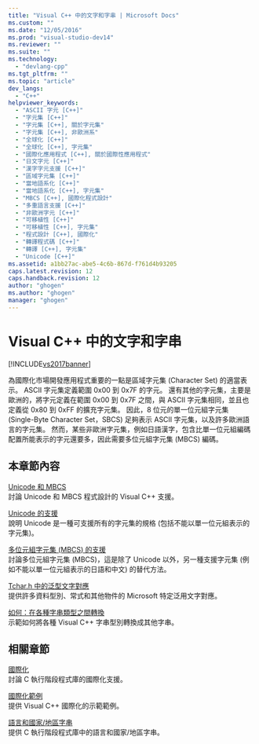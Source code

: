 ```yaml
---
title: "Visual C++ 中的文字和字串 | Microsoft Docs"
ms.custom: ""
ms.date: "12/05/2016"
ms.prod: "visual-studio-dev14"
ms.reviewer: ""
ms.suite: ""
ms.technology: 
  - "devlang-cpp"
ms.tgt_pltfrm: ""
ms.topic: "article"
dev_langs: 
  - "C++"
helpviewer_keywords: 
  - "ASCII 字元 [C++]"
  - "字元集 [C++]"
  - "字元集 [C++], 關於字元集"
  - "字元集 [C++], 非歐洲系"
  - "全球化 [C++]"
  - "全球化 [C++], 字元集"
  - "國際化應用程式 [C++], 關於國際性應用程式"
  - "日文字元 [C++]"
  - "漢字字元支援 [C++]"
  - "區域字元集 [C++]"
  - "當地語系化 [C++]"
  - "當地語系化 [C++], 字元集"
  - "MBCS [C++], 國際化程式設計"
  - "多重語言支援 [C++]"
  - "非歐洲字元 [C++]"
  - "可移植性 [C++]"
  - "可移植性 [C++], 字元集"
  - "程式設計 [C++], 國際化"
  - "轉譯程式碼 [C++]"
  - "轉譯 [C++], 字元集"
  - "Unicode [C++]"
ms.assetid: a1bb27ac-abe5-4c6b-867d-f761d4b93205
caps.latest.revision: 12
caps.handback.revision: 12
author: "ghogen"
ms.author: "ghogen"
manager: "ghogen"
---
```

# Visual C++ 中的文字和字串
[!INCLUDE[vs2017banner](../assembler/inline/includes/vs2017banner.md)]

為國際化市場開發應用程式重要的一點是區域字元集 \(Character Set\) 的適當表示。  ASCII 字元集定義範圍 0x00 到 0x7F 的字元。  還有其他的字元集，主要是歐洲的，將字元定義在範圍 0x00 到 0x7F 之間，與 ASCII 字元集相同，並且也定義從 0x80 到 0xFF 的擴充字元集。  因此，8 位元的單一位元組字元集 \(Single\-Byte Character Set，SBCS\) 足夠表示 ASCII 字元集，以及許多歐洲語言的字元集。  然而，某些非歐洲字元集，例如日語漢字，包含比單一位元組編碼配置所能表示的字元還要多，因此需要多位元組字元集 \(MBCS\) 編碼。  
  
## 本章節內容  
 [Unicode 和 MBCS](../text/unicode-and-mbcs.md)  
 討論 Unicode 和 MBCS 程式設計的 Visual C\+\+ 支援。  
  
 [Unicode 的支援](../text/support-for-unicode.md)  
 說明 Unicode 是一種可支援所有的字元集的規格 \(包括不能以單一位元組表示的字元集\)。  
  
 [多位元組字元集 \(MBCS\) 的支援](../text/support-for-multibyte-character-sets-mbcss.md)  
 討論多位元組字元集 \(MBCS\)，這是除了 Unicode 以外，另一種支援字元集 \(例如不能以單一位元組表示的日語和中文\) 的替代方法。  
  
 [Tchar.h 中的泛型文字對應](../text/generic-text-mappings-in-tchar-h.md)  
 提供許多資料型別、常式和其他物件的 Microsoft 特定泛用文字對應。  
  
 [如何：在各種字串類型之間轉換](../text/how-to-convert-between-various-string-types.md)  
 示範如何將各種 Visual C\+\+ 字串型別轉換成其他字串。  
  
## 相關章節  
 [國際化](../c-runtime-library/internationalization.md)  
 討論 C 執行階段程式庫的國際化支援。  
  
 [國際化範例](http://msdn.microsoft.com/zh-tw/aa8d390c-cf4c-4dd8-9dea-74d81f93f2f8)  
 提供 Visual C\+\+ 國際化的示範範例。  
  
 [語言和國家\/地區字串](../c-runtime-library/locale-names-languages-and-country-region-strings.md)  
 提供 C 執行階段程式庫中的語言和國家\/地區字串。